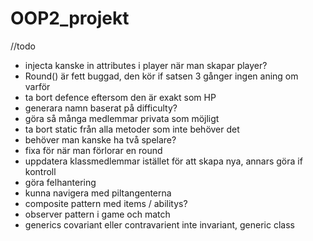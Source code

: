 # OOP2_projekt

//todo
* injecta kanske in attributes i player när man skapar player?
* Round() är fett buggad, den kör if satsen 3 gånger ingen aning om varför
* ta bort defence eftersom den är exakt som HP
* generara namn baserat på difficulty?
* göra så många medlemmar privata som möjligt
* ta bort static från alla metoder som inte behöver det
* behöver man kanske ha två spelare?
* fixa för när man förlorar en round
* uppdatera klassmedlemmar istället för att skapa nya, annars göra if kontroll
* göra felhantering
* kunna navigera med piltangenterna
* composite pattern med items / abilitys?
* observer pattern i game och match
* generics covariant eller contravarient inte invariant, generic class 